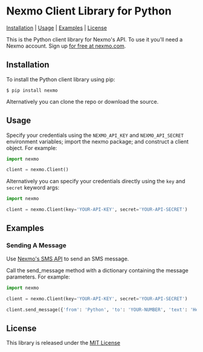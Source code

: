 Nexmo Client Library for Python
===============================

[Installation](#installation) | [Usage](#usage) | [Examples](#examples) | [License](#license)

This is the Python client library for Nexmo's API. To use it you'll
need a Nexmo account. Sign up [for free at nexmo.com][signup].


Installation
------------

To install the Python client library using pip:

    $ pip install nexmo

Alternatively you can clone the repo or download the source.


Usage
-----

Specify your credentials using the `NEXMO_API_KEY` and `NEXMO_API_SECRET`
environment variables; import the nexmo package; and construct a client object.
For example:

```python
import nexmo

client = nexmo.Client()
```

Alternatively you can specify your credentials directly using the `key`
and `secret` keyword args:

```python
import nexmo

client = nexmo.Client(key='YOUR-API-KEY', secret='YOUR-API-SECRET')
```


Examples
--------

### Sending A Message

Use [Nexmo's SMS API][doc_sms] to send an SMS message. 

Call the send_message method with a dictionary containing the message parameters. For example:

```python
import nexmo

client = nexmo.Client(key='YOUR-API-KEY', secret='YOUR-API-SECRET')

client.send_message({'from': 'Python', 'to': 'YOUR-NUMBER', 'text': 'Hello world'})
```


License
-------

This library is released under the [MIT License][license]

[signup]: https://dashboard.nexmo.com/sign-up?utm_source=DEV_REL&utm_medium=github&utm_campaign=python-client-library
[doc_sms]: https://docs.nexmo.com/messaging/sms-api?utm_source=DEV_REL&utm_medium=github&utm_campaign=python-client-library
[license]: LICENSE.txt
